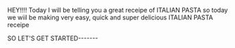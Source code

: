 HEY!!!! 
Today I will be telling you a great receipe of ITALIAN PASTA
so today we wiil be making very easy, quick and super delicious ITALIAN PASTA receipe

SO LET'S GET STARTED-------

